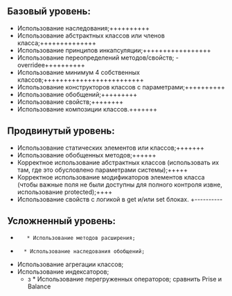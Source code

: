 ﻿## Базовый уровень:
* Использование наследования;++++++++++
* Использование абстрактных  классов или членов класса;++++++++++++++
* Использование принципов инкапсуляции;+++++++++++++++++
* Использование переопределений методов/свойств; - overridee++++++++++
* Использование минимум 4 собственных классов;+++++++++++++++++++++++++
* Использование конструкторов классов с параметрами;++++++++++
* Использование обобщений;+++++++++
* Использование свойств;++++++++
* Использование композиции классов.+++++++
## Продвинутый уровень:
* Использование статических элементов или классов;+++++++
* Использование обобщенных методов;++++++
* Корректное использование абстрактных классов (использовать их там, где это обусловлено параметрами системы);+++++
* Корректное использование модификаторов элементов класса (чтобы важные поля не были доступны для полного контроля извне, использование protected);++++
* Использование свойств с логикой в get и/или set блоках. +----------
## Усложненный уровень:
-        * Использование методов расширения;
 -       * Использование наследования обобщений;
* Использование агрегации классов;
* Использование индексаторов;
    - з  * Использование перегруженных операторов; сравнить Prise и Balance